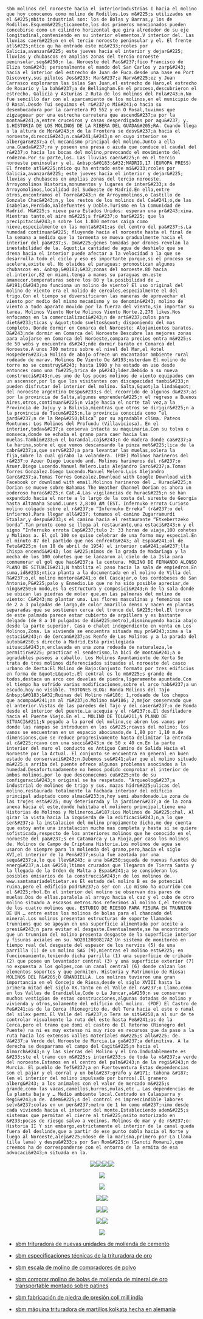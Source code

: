 
```
sbm molinos del noroeste hacia el interiorIndustrias I hacia el molino que hoy conocemos como molino de Rodillos.Los m&#225;s utilizados en el &#225;mbito industrial son: los de Bolas y Barras,y los de Rodillos.Esquem&#225;ticamente,los dos primeros mencionados pueden concebirse como un cilindro horizontal que gira alrededor de su eje longitudinal,conteniendo en su interior elementos.V interior del. Las lluvias caer&#225;n en el tercio noroeste peninsular y el. El frente atl&#225;ntico qu ha entrado este mi&#233;rcoles por Galicia,avanzar&#225; este jueves hacia el interior y dejar&#225; lluvias y chubascos en amplias zonas del tercio noroeste peninsular,seg&#250;n la. Noroeste del Pac&#237;fico Francisco de Eliza tom&#243; personalmente el mando del San Carlos y zarp&#243; hacia el interior del estrecho de Juan de Fuca.desde una base en Port Discovery,sus pilotos Jos&#233; Mar&#237;a Narv&#225;ez y Juan Carrasco exploraron las islas San Juan,el estrecho de Haro,el estrecho de Rosario y la bah&#237;a de Bellingham.En el proceso,descubrieron el estrecho. Galicia y Asturias 2 Ruta de los molinos del Fol&#243;n.No fue sencillo dar con el aparcamiento de los molinos,en el municipio de O Rosal.Desde Tui seguimos el r&#237;o Mi&#241;o hacia su desembocadura por la carretera PO 552 y en O Rosal,tuvimos que zigzaguear por una estrecha carretera que ascend&#237;a por la monta&#241;a,entre cruceiros y casas desperdigadas por aqu&#237; y. 1.HISTORIA DE LOS MOLINOS DE LA RIBERA DEL GUADA&#205;RA. Cuando llega a la altura de Mor&#243;n de la Frontera se desv&#237;a hacia el noroeste,direcci&#243;n.ca&#241;&#243;n en cuyo interior se albergar&#237;a el mecanismo principal del molino.Junto a ella una.Guada&#237;ra y poseen una presa o azuda que conduce el caudal del r&#237;o hacia las bocas del molino,provocando el movimiento del rodezno.Por su parte,los. Las lluvias caer&#225;n en el tercio noroeste peninsular y el. &nbsp;&#0183;&#32;MADRID,17 (EUROPA PRESS) El frente atl&#225;ntico qu ha entrado este mi&#233;rcoles por Galicia,avanzar&#225; este jueves hacia el interior y dejar&#225; lluvias y chubascos en amplias zonas del tercio noroeste. Arroyomolinos Historia,monumentos y lugares de inter&#233;s de Arroyomolinos,localidad del Sudoeste de Madrid.En ella,entre otros,encontramos el Torre&#243;n de Arroyomolinos,o Castillo de Gonzalo Chac&#243;n,y los restos de los molinos del Ca&#241;o,de las Isabelas,Perdido,Valdefuentes y Doble.Turismo en la Comunidad de Madrid. M&#225;s nieve para Estados Unidos: esperan una pr&#243;xima. Mientras tanto,el aire m&#225;s fr&#237;o har&#225; que la precipitaci&#243;n sobre los 1.800 metros caiga como nieve,especialmente en las monta&#241;as del centro del pa&#237;s.La humedad continuar&#225; fluyendo hacia el noroeste hasta el final de la semana a medida que la tormenta se mueva gradualmente hacia el interior del pa&#237;s. Im&#225;genes tomadas por drones revelan la inestabilidad de la. &quot;La cantidad de agua de deshielo que se drena hacia el interior puede afectar a la velocidad a la que se desarrolla todo el ciclo y eso es importante porque,si el proceso se acelera,existe el. No olvides el paraguas: pronostican algunos chubascos en. &nbsp;&#0183;&#32;zonas del noroeste.80 hacia el.interior,82 en miami.tenga a manos su paraguas en.este amanecer.temperaturas sobre los 80 y la.posibilidad de … &#191;C&#243;mo funciona un molino de viento? El uso original del molino de viento era el molido de cereales,especialmente el del trigo.Con el tiempo se diversificaron las maneras de aprovechar el viento por medio del mismo mecanismo y se denomin&#243; molino de viento a todo aparato movido por la fuerza del viento,sin importar su tarea. Molinos Viento Norte Molinos Viento Norte.2,276 likes.Nos enfocamos en la comercializaci&#243;n de art&#237;culos para diet&#233;ticas y &quot;todo sueltos&quot; disponiendo del mas completo. Donde dormir en Comarca del Noroeste: Alojamientos baratos. D&#243;nde dormir en Comarca del Noroeste Descubre las mejores zonas para alojarse en Comarca del Noroeste,compara precios entra m&#225;s de 50 webs y encuentra d&#243;nde dormir barato en Comarca del Noroeste.A unos 700 metros sobre el nivel del Mar,el Hotel Hospeder&#237;a Molino de abajo ofrece un encantador ambiente rural rodeado de marav. Molinos De Viento De &#193;msterdam El molino de torre no se construy&#243; hasta 1990 y ha estado en uso desde entonces como una f&#225;brica de p&#243;lder.Debido a su nueva construcci&#243;n,es uno de los pocos molinos de viento equipados con un ascensor,por lo que los visitantes con discapacidad tambi&#233;n pueden disfrutar del interior del molino. Salta,&quot;la linda&quot; del noroeste argentino Despu&#233;s del recorrido de algunos d&#237;as por la provincia de Salta,algunos emprender&#225;n el regreso a Buenos Aires,otros,continuar&#225;n viaje hacia el norte tal vez,a la Provincia de Jujuy y a Bolivia,mientras que otros se dirigir&#225;n a la provincia de Tucum&#225;n,la provincia conocida como “el jard&#237;n de la Rep&#250;blica” por su agradable clima. Pateos Montunos: Los Molinos del Profundu (Villaviciosa). En el interior,todav&#237;a conserva intacta su maquinaria.Con su tolva o monxeca,donde se echaba el grano para caer hacia las muelas.Tambi&#233;n el barandal,caj&#243;n de madera donde ca&#237;a la harina,sobre el que vemos descansando la pinza met&#225;lica de la cabr&#237;a,que serv&#237;a para levantar las muelas,solera la fija,sobre la cual giraba la volandera. (PDF) Molinos harineros del r&#237;o Azuer Diego Lucendo and. Molinos harineros del r&#237;o Azuer.Diego Lucendo.Manuel Melero.Luis Alejandro Garc&#237;a.Tomas Torres Gonzalez.Diego Lucendo.Manuel Melero.Luis Alejandro Garc&#237;a.Tomas Torres Gonzalez.Download with Google Download with Facebook or download with email.Molinos harineros del … Hurac&#225;n Dorian se mueve sobre Bahamas The Weather Channel Dorian es ahora un poderoso hurac&#225;n Cat.4.Las vigilancias de hurac&#225;n se han expandido hacia el norte a lo largo de la costa del sureste de Georgia hasta Altamaha Sound.Lunes 2,8:00 AM (EST. Infernuko errota Curioso molino colgado sobre el r&#237;o “Infernuko Erreka” (r&#237;o del infierno).Para llegar all&#237; tomamos el camino Zugarramurdi Etxalar,y despu&#233;s el camino hacia el restaurante “Etxebertzeko borda”.Tan pronto como se llega al restaurante,una estaci&#243;n y el signo “Infernuko errota Cap&#237;tulo 2: 33 horas de viaje,100 cohetes y Molinos a. El gol 100 se quiso celebrar de una forma muy especial.En el minuto 87 del partido que nos enfrent&#243; al Espa&#241;ol de Tetu&#225;n (un 18 de abril de 1954) el interior ca&#241;a&#237;lla Chispa encendi&#243; los &#225;nimos de la grada de Madariaga y la mecha de los 100 cohetes que se lanzaron al cielo de La Isla para conmemorar el gol que hac&#237;a la centena. MOLINO DE FERNANDO ALONSO PLANO DE SITUACI&#211;N habilita el paso hacia la sala de empiedros.En suma,id&#233;ntica planta a la documentada en el molino de Villa del R&#237;o,el molino montore&#241;o del Cascajar,o los cordobeses de San Antonio,P&#225;palo y Enmedio.Lo que no ha sido posible apreciar,de ning&#250;n modo,es la estructura y composici&#243;n de la sala donde se ubican las piedras de moler que,en Las palmeras del molino de viento: C&#243;mo plantar una. Las flores masculinas y femeninas son de 2 a 3 pulgadas de largo,de color amarillo denso y nacen en plantas separadas que se sostienen cerca del tronco del &#225;rbol.El tronco de este palmado parece estar cubierto de arpillera y es bastante delgado (de 8 a 10 pulgadas de di&#225;metro),disminuyendo hacia abajo desde la parte superior. Casa o chalet independiente en venta en Los Molinos,Zona. La vivienda se encuentra situada muy pr&#243;xima a la estaci&#243;n de Cercan&#237;as Renfe de Los Molinos y a la parada del autob&#250;s directo a Madrid.Esta privilegiada situaci&#243;n,enclavada en una zona rodeada de naturaleza,le permitir&#225; practicar el senderismo,la bici de monta&#241;a o agradables paseos a caballo. Los Molinos Ayuntamiento de Xerta Se trata de tres molinos diferenciados situados al noroeste del casco urbano de Xerta:El Molino de Bajo:Conjunto formato por tres edificios en forma de &quot;L&quot;.El central es lo m&#225;s grande de todos,destaca un arco con dovelas de piedra,ligeramente apuntado.Con el tiempo ha sufrido varias modificaciones,sobre el arco hab&#237;a un escudo,hoy no visible. TROTONES BLOG: Ronda Molinos del Tajo &nbsp;&#0183;&#32;Ruinas del Molino n&#186; 1,rodeado de los chopos que acompa&#241;an al r&#237;o.Molino n&#186; 2,mejor conservado que el anterior.Vistas de las paredes del Tajo y del caser&#237;o de Ronda desde el interior del puente.La acequia y el r&#237;o.El desfiladero hacia el Puente Viejo.En el … MOLINO DE TOL&#211;N PLANO DE SITUACI&#211;N pegado a la pared del molino,se abren los vanos por donde las rampas se introducen en los c&#225;rcavos del molino; los vanos se encuentran en un espacio abocinado,de 1,80 por 1,10 m.de dimensiones,que se reduce progresivamente hasta delimitar la entrada al c&#225;rcavo con una secci&#243;n de 50 x 40 cm.En la parte interior del muro el conducto es Antiguo Camino de Salida Hacia el Noroeste por la Actual. El conjunto se encuentra en general en buen estado de conservaci&#243;n.Debemos se&#241;alar que el molino situado m&#225;s arriba del puente ofrece algunos problemas asociados a la humedad.Desafortunadamente no hemos podido comprobar el interior de ambos molinos,por lo que desconocemos cu&#225;nto de su configuraci&#243;n original se ha respetado. “Arqueolog&#237;a industrial de molinos de trigo y sus. mazas hidr&#225;ulicas del molino,restaurada totalmente la fachada interior del edificio principal adaptado como almac&#233;n,hoy semi abandonado.La zona de las trojes est&#225; muy deteriorada y la jardiner&#237;a de la zona anexa hacia el este,donde habitaba el molinero principal,tiene una Historias de Molinos y Molineros…&#187;Los Molinos de J&#225;chal. Al girar la vista hacia la izquierda de la edificaci&#243;n,a lo que ser&#237;a la instalacion del molino propiamente dicho,me doy cuenta que estoy ante una instalacion mucho mas completa y hasta si se quiere sofisticada,respecto de los anteriores molinos que he conocido en el noroeste del pa&#237;s en Catamarca y La Rioja,por caso los molinos de. Molinos de Campo de Criptana Historia.Los molinos de agua se usaron de siempre para la molienda del grano,pero,hacia el siglo XVI,el interior de la Pen&#237;nsula fue azotada por una sequ&#237;a,lo que llev&#243; a una b&#250;squeda de nuevas fuentes de energ&#237;a.Los &#250;ltimos cruzados que llegaron de Tierra Santa y la llegada de la Orden de Malta a Espa&#241;a se consideran los posibles emisarios de la construcci&#243;n de los molinos de. www.santamariadeltietar.es El estado del molino B es de potencial ruina,pero el edificio podr&#237;a ser con .Lo mismo ha ocurrido con el &#225;rbol.En el interior del molino se observan dos pares de muelas.Dos de ellas.paralela al arroyo hacia el caz y el cubo de otro molino situado a escasos metros.Nos referimos al molino C,el tercero de los cuatro molinos que. ESTUDIO DE RIESGO PARA FISURA EN TRUNNION DE UN … entre estos los molinos de bolas para el chancado del mineral.Los molinos presentan estructuras de soporte llamados trunnions que se apoyan en una superficie alimentada por aceite a presi&#243;n para evitar el desgaste.Eventualmente,se ha encontrado que un trunnion del molino presenta desgaste de la superficie interior y fisuras axiales en su. WO2012080817A2 Un sistema de monitoreo en tiempo real del desgaste del espesor de los nervios (5) de una parrilla (1) de un molino SAG (9),mientras el molino est&#225; en funcionamiento,teniendo dicha parrilla (1) una superficie de cribado (2) que posee un levantador central (3) y una superficie exterior (7) no expuesta a los golpes,con un canal central (6) donde calzan los elementos soportes y que permiten. Historia y Patrimonio de Riosa: MOLINOS DEL R&#205;O GRANDIELLA. Los molinos tuvieron una gran importancia en el Concejo de Riosa,desde el siglo XVIII hasta la primera mitad del siglo XX.Tanto en el Valle del r&#237;o Llamo,como en los Valles de Grandiella,Code o La Juncar,a&#250;n se conservan muchos vestigios de estas construcciones,algunas dotadas de molino y vivienda y otros,solamente del edificio del molino. (PDF) El Castro de Pe&#241;as de la Cerca (Rionegrito de. del Tera hacia el este o ramal del silex permi El Valle del r&#237;o Tera se sit&#250;a al sur de te controlar visualmente la ruta del este hasta Pe&#241;as de la Cerca,pero el tramo que domi el castro de El Retorno (Rionegro del Puente) na ni es muy extenso ni muy rico en recursos que da paso a la ruta hacia los extensos valles materiales m&#225;s all&#225; de. V&#237;a Verde del Noroeste de Murcia.La gu&#237;a definitiva. A la derecha se desparrama el campo del Cagit&#225;n hacia el Almorch&#243;n y las sierras del Molino y el Oro.Indudablemente es &#233;ste el tramo con m&#225;s inter&#233;s de toda la v&#237;a verde del noroeste.Estamos en el centro del pulm&#243;n de la regi&#243;n de Murcia. El pueblo de Tef&#237;a en Fuerteventura Estas dependencias son el pajar y el corral y un bol&#237;grafo y &#171; tahona &#187; (en el interior del molino impulsado por burros).El granero alberg&#243; a los animales con el valor de mercado m&#225;s grande,como las vacas,camellos,burros,mulas,etc … Las dependencias de la planta baja y … Medio ambiente local.Centrado en Calasparra y Regi&#243;n de. Adem&#225;s del control es imprescindible labores selv&#237;colas en un per&#237;metro de 1 km como m&#237;nimo desde cada vivienda hacia el interior del monte.Estableciendo adem&#225;s sistemas que permitan el cierre al tr&#225;nsito motorizado en &#233;pocas de riesgo salvo a vecinos. Molinos de mar y de r&#237;o: Historia II Y sin embargo,estrictamente el interior de la canal queda fuera del deslinde,que a partir de ese punto dobla hacia el Norte y luego al Noroeste,alej&#225;ndose de la marisma,primero por La Llama (illa lama) y despu&#233;s por San Rom&#225;n (Sancti Romani),que creemos ha de corresponderse con el entorno de la ermita de esa advocaci&#243;n situada en la. 
```

<div align="center">

<a href="https://es-mill.shibang-china.com/github&k=sbm+molinos+del+noroeste+hacia+el+interior"><img src="https://static.shibang-china.com/es/mill/index.jpg"></a><a href="https://es-mill.shibang-china.com/materials.htmlgithub&k=sbm+molinos+del+noroeste+hacia+el+interior"><img src="https://static.shibang-china.com/es/mill/materials.jpg"></a><a href="https://es-mill.shibang-china.com/about.htmlgithub&k=sbm+molinos+del+noroeste+hacia+el+interior"><img src="https://static.shibang-china.com/es/mill/about.jpg"></a><a href="https://es-mill.shibang-china.com/contact.htmlgithub&k=sbm+molinos+del+noroeste+hacia+el+interior"><img src="https://static.shibang-china.com/es/mill/contact.jpg"></a>

<a href="https://es-mill.shibang-china.com/github&k=sbm+molinos+del+noroeste+hacia+el+interior"><img src="https://static.shibang-china.com/es/mill/banner.jpg"></a>

<a href="https://swt.shibang-china.com/github&k=sbm+molinos+del+noroeste+hacia+el+interior"><img src="https://static.shibang-china.com/es/mill/chat.jpg"></a>

<a href="https://es-mill.shibang-china.com/products/vertical-roller-mill.htmlgithub&k=sbm+molinos+del+noroeste+hacia+el+interior"><img src="https://static.shibang-china.com/es/mill/vertical.jpg"></a><a href="https://es-mill.shibang-china.com/products/raymond-mill.htmlgithub&k=sbm+molinos+del+noroeste+hacia+el+interior"><img src="https://static.shibang-china.com/es/mill/raymond.jpg"></a>

<a href="https://es-mill.shibang-china.com/products/ultrafine-grinding-mill.htmlgithub&k=sbm+molinos+del+noroeste+hacia+el+interior"><img src="https://static.shibang-china.com/es/mill/ultrafine.jpg"></a><a href="https://es-mill.shibang-china.com/products/trapezium-grinding-mill.htmlgithub&k=sbm+molinos+del+noroeste+hacia+el+interior"><img src="https://static.shibang-china.com/es/mill/trapezium.jpg"></a>

<a href="https://es-mill.shibang-china.com/products/ball-mill.htmlgithub&k=sbm+molinos+del+noroeste+hacia+el+interior"><img src="https://static.shibang-china.com/es/mill/ball.jpg"></a><a href="https://es-mill.shibang-china.com/products/hammer-mill.htmlgithub&k=sbm+molinos+del+noroeste+hacia+el+interior"><img src="https://static.shibang-china.com/es/mill/hammer.jpg"></a>

<a href="https://swt.shibang-china.com/github&k=sbm+molinos+del+noroeste+hacia+el+interior"><img src="https://static.shibang-china.com/es/mill/case.jpg"></a>

</div>


* [sbm trituradora de nuevas unidades de molienda de cemento](sbm%20trituradora%20de%20nuevas%20unidades%20de%20molienda%20de%20cemento.md)

* [sbm especificaciones técnicas de la trituradora de oro](sbm%20especificaciones%20t%C3%A9cnicas%20de%20la%20trituradora%20de%20oro.md)

* [sbm escala de molino de compradores de polvo](sbm%20escala%20de%20molino%20de%20compradores%20de%20polvo.md)

* [sbm comprar molino de bolas de molienda de mineral de oro transportable montado sobre patines](sbm%20comprar%20molino%20de%20bolas%20de%20molienda%20de%20mineral%20de%20oro%20transportable%20montado%20sobre%20patines.md)

* [sbm fabricación de piedra de presión coll mill india](sbm%20fabricaci%C3%B3n%20de%20piedra%20de%20presi%C3%B3n%20coll%20mill%20india.md)

* [sbm máquina trituradora de martillos kolkata hecha en alemania](sbm%20m%C3%A1quina%20trituradora%20de%20martillos%20kolkata%20hecha%20en%20alemania.md)